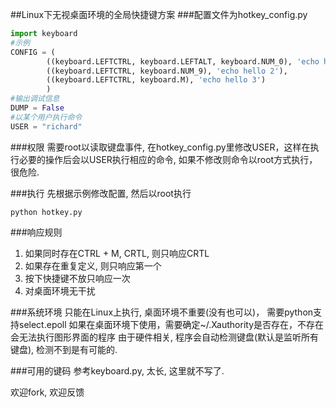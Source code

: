 ##Linux下无视桌面环境的全局快捷键方案
###配置文件为hotkey_config.py 
```python 
import keyboard 
#示例
CONFIG = (
        ((keyboard.LEFTCTRL, keyboard.LEFTALT, keyboard.NUM_0), 'echo hello 1'),
        ((keyboard.LEFTCTRL, keyboard.NUM_9), 'echo hello 2'),
        ((keyboard.LEFTCTRL, keyboard.M), 'echo hello 3')
        ) 
#输出调试信息
DUMP = False 
#以某个用户执行命令
USER = "richard" 
```

###权限
需要root以读取键盘事件, 在hotkey_config.py里修改USER，这样在执行必要的操作后会以USER执行相应的命令, 如果不修改则命令以root方式执行，很危险.

###执行
先根据示例修改配置, 然后以root执行
```shell
python hotkey.py
```

###响应规则
1. 如果同时存在CTRL + M,  CRTL, 则只响应CRTL
2. 如果存在重复定义, 则只响应第一个
3. 按下快捷键不放只响应一次 
4. 对桌面环境无干扰

###系统环境
只能在Linux上执行, 桌面环境不重要(没有也可以)， 需要python支持select.epoll
如果在桌面环境下使用，需要确定~/.Xauthority是否存在，不存在会无法执行图形界面的程序 
由于硬件相关, 程序会自动检测键盘(默认是监听所有键盘), 检测不到是有可能的.


###可用的键码 
参考keyboard.py, 太长, 这里就不写了.

欢迎fork, 欢迎反馈


